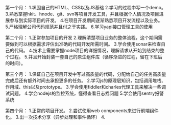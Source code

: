 第一个月：
1.巩固自己的HTML、CSS以及JS基础
2.学习的过程中写一个demo。
3.熟悉掌握hkit、hnode、git、svn等项目开发工具，并且根据个人情况及项目进展参与到实际项目的开发。
4.在项目开发期间逐渐熟悉项目开发流程以及业务。
5.严格理解公司代码规范并且付之于实践。
6.学习yapi接口管理工具的使用

第二个月：
1.正常参加项目的开发
2.理解清楚项目业务的整体流程，这个期间需要做到可以根据需求评估出准确的代码开发所需时间。
3.学会使用sonar来检查自己的代码。
4.技术上需要掌握node项目的详细情况，理解请求从开始到结束的整个过程。
5.并且开始封装一套自己的原生组件库（循序渐进的过程，留在下班后的时间）。

第三个月：
1.保证自己在项目开发中写过高质量的代码，分配给自己的任务高质量完成后还有额外时间去承担更多的任务。
2.学习js的原理层知识，包括调用堆栈、作用域、this以及prototype。
3.学会使用fiddler和charles代理工具来解决一些调试问题。
4.学会nodejs的监控系统，懂得查看日志找问题
5.学会使用sentry报警系统

第四个月：
1.正常的项目开发。
2.尝试使用web components来进行前端组件化。
3.出一次技术分享（异步处理和事件循环）
4.

